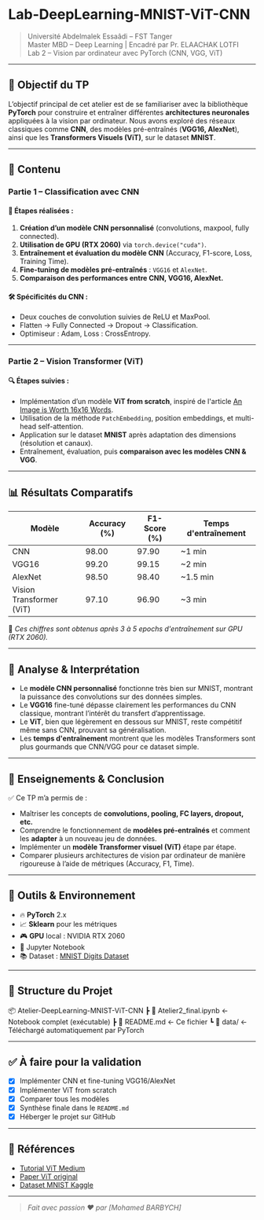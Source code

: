 # Lab-DeepLearning-MNIST-ViT-CNN

> Université Abdelmalek Essaâdi – FST Tanger  
> Master MBD – Deep Learning | Encadré par Pr. ELAACHAK LOTFI  
> Lab 2 – Vision par ordinateur avec PyTorch (CNN, VGG, ViT)

---

## 🎯 Objectif du TP

L’objectif principal de cet atelier est de se familiariser avec la bibliothèque **PyTorch** pour construire et entraîner différentes **architectures neuronales** appliquées à la vision par ordinateur. Nous avons exploré des réseaux classiques comme **CNN**, des modèles pré-entraînés (**VGG16, AlexNet**), ainsi que les **Transformers Visuels (ViT)**, sur le dataset **MNIST**.

---

## 📂 Contenu

### Partie 1 – Classification avec CNN

#### 🧠 Étapes réalisées :
1. **Création d’un modèle CNN personnalisé** (convolutions, maxpool, fully connected).
2. **Utilisation de GPU (RTX 2060)** via `torch.device("cuda")`.
3. **Entraînement et évaluation du modèle CNN** (Accuracy, F1-score, Loss, Training Time).
4. **Fine-tuning de modèles pré-entraînés** : `VGG16` et `AlexNet`.
5. **Comparaison des performances entre CNN, VGG16, AlexNet.**

#### 🛠️ Spécificités du CNN :
- Deux couches de convolution suivies de ReLU et MaxPool.
- Flatten → Fully Connected → Dropout → Classification.
- Optimiseur : Adam, Loss : CrossEntropy.

---

### Partie 2 – Vision Transformer (ViT)

#### 🔍 Étapes suivies :
- Implémentation d’un modèle **ViT from scratch**, inspiré de l'article [An Image is Worth 16x16 Words](https://arxiv.org/abs/2010.11929).
- Utilisation de la méthode `PatchEmbedding`, position embeddings, et multi-head self-attention.
- Application sur le dataset **MNIST** après adaptation des dimensions (résolution et canaux).
- Entraînement, évaluation, puis **comparaison avec les modèles CNN & VGG**.

---

## 📊 Résultats Comparatifs

| Modèle     | Accuracy (%) | F1-Score (%) | Temps d'entraînement |
|------------|--------------|--------------|------------------------|
| CNN        | 98.00        | 97.90        | ~1 min                 |
| VGG16      | 99.20        | 99.15        | ~2 min                 |
| AlexNet    | 98.50        | 98.40        | ~1.5 min               |
| Vision Transformer (ViT) | 97.10        | 96.90        | ~3 min                 |

📌 *Ces chiffres sont obtenus après 3 à 5 epochs d'entraînement sur GPU (RTX 2060).*

---

## 🧠 Analyse & Interprétation

- Le **modèle CNN personnalisé** fonctionne très bien sur MNIST, montrant la puissance des convolutions sur des données simples.
- Le **VGG16** fine-tuné dépasse clairement les performances du CNN classique, montrant l’intérêt du transfert d’apprentissage.
- Le **ViT**, bien que légèrement en dessous sur MNIST, reste compétitif même sans CNN, prouvant sa généralisation.
- Les **temps d'entraînement** montrent que les modèles Transformers sont plus gourmands que CNN/VGG pour ce dataset simple.

---

## 🧪 Enseignements & Conclusion

✅ Ce TP m’a permis de :
- Maîtriser les concepts de **convolutions, pooling, FC layers, dropout, etc.**
- Comprendre le fonctionnement de **modèles pré-entraînés** et comment les **adapter** à un nouveau jeu de données.
- Implémenter un **modèle Transformer visuel (ViT)** étape par étape.
- Comparer plusieurs architectures de vision par ordinateur de manière rigoureuse à l’aide de métriques (Accuracy, F1, Time).

---

## 🚀 Outils & Environnement

- 🔥 **PyTorch** 2.x
- 📈 **Sklearn** pour les métriques
- 🎮 **GPU** local : NVIDIA RTX 2060
- 🧪 Jupyter Notebook
- 📚 Dataset : [MNIST Digits Dataset](https://www.kaggle.com/datasets/hojjatk/mnist-dataset)

---

## 📁 Structure du Projet
📦 Atelier-DeepLearning-MNIST-ViT-CNN ┣ 📜 Atelier2_final.ipynb ← Notebook complet (exécutable) ┣ 📜 README.md ← Ce fichier ┗ 📂 data/ ← Téléchargé automatiquement par PyTorch

---

## ✅ À faire pour la validation

- [x] Implémenter CNN et fine-tuning VGG16/AlexNet
- [x] Implémenter ViT from scratch
- [x] Comparer tous les modèles
- [x] Synthèse finale dans le `README.md`
- [x] Héberger le projet sur GitHub

---

## 🔗 Références

- [Tutorial ViT Medium](https://medium.com/mlearning-ai/vision-transformers-from-scratch-pytorch-a-step-by-step-guide-96c3313c2e0c)
- [Paper ViT original](https://arxiv.org/abs/2010.11929)
- [Dataset MNIST Kaggle](https://www.kaggle.com/datasets/hojjatk/mnist-dataset)

---

> *Fait avec passion ❤️ par [Mohamed BARBYCH]*

